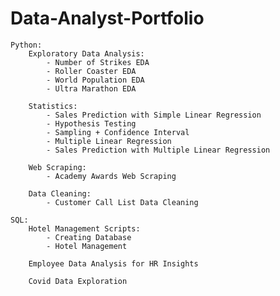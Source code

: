 # Data-Analyst-Portfolio
	Python:
		Exploratory Data Analysis:
			- Number of Strikes EDA
			- Roller Coaster EDA
			- World Population EDA
   			- Ultra Marathon EDA
   
		Statistics:
			- Sales Prediction with Simple Linear Regression
			- Hypothesis Testing
			- Sampling + Confidence Interval
   			- Multiple Linear Regression
      		- Sales Prediction with Multiple Linear Regression
   
		Web Scraping:
			- Academy Awards Web Scraping
   
		Data Cleaning:
			- Customer Call List Data Cleaning 

	SQL:
		Hotel Management Scripts: 
			- Creating Database
			- Hotel Management 
   
		Employee Data Analysis for HR Insights
  
		Covid Data Exploration
